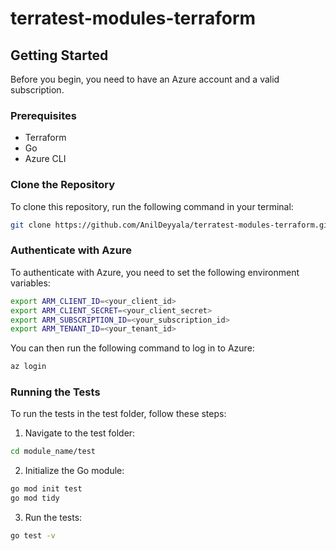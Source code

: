 # terratest-modules-terraform

## Getting Started
Before you begin, you need to have an Azure account and a valid subscription.

### Prerequisites
- Terraform
- Go
- Azure CLI
### Clone the Repository
To clone this repository, run the following command in your terminal:

```bash
git clone https://github.com/AnilDeyyala/terratest-modules-terraform.git
```

### Authenticate with Azure
To authenticate with Azure, you need to set the following environment variables:


```bash
export ARM_CLIENT_ID=<your_client_id>
export ARM_CLIENT_SECRET=<your_client_secret>
export ARM_SUBSCRIPTION_ID=<your_subscription_id>
export ARM_TENANT_ID=<your_tenant_id>
```

You can then run the following command to log in to Azure:

```bash
az login
```

### Running the Tests
To run the tests in the test folder, follow these steps:

1. Navigate to the test folder:
```bash
cd module_name/test
```


2. Initialize the Go module:
```bash
go mod init test
go mod tidy
```


3. Run the tests:
```bash
go test -v
```
